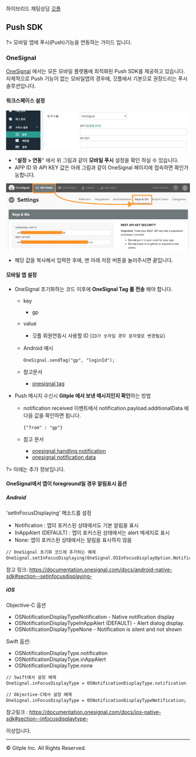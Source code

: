 하이브리드 채팅상담 [깃플](https://gitple.io)

## Push SDK

?> 모바일 앱에 푸시(Push)기능을 연동하는 가이드 입니다. 

### OneSignal
[OneSignal](https://onesignal.com) 에서는 모든 모바일 플랫폼에 최적화된 Push SDK를 제공하고 있습니다.
자체적으로 Push 기능이 없는 모바일앱의 경우에, 깃플에서 기본으로 권장드리는 푸시 솔루션입니다.

#### 워크스페이스 설정
![Push App Setting](assets/images/wsSettingPushApp.png)
  - "**설정 > 연동**" 에서 위 그림과 같이 **모바일 푸시** 설정을 확인 하실 수 있습니다.
  - APP ID 와 API KEY 값은 아래 그림과 같이 OneSignal 페이지에 접속하면 확인가능합니다.

  ![OneSingnal Setting](assets/images/push-sdk-oneSignal.png)
  
  - 해당 값을 복사해서 입력한 후에, 맨 아래 저장 버튼을 눌러주시면 끝입니다.

#### 모바일 앱 설정 
- OneSignal 초기화하는 코드 이후에 **OneSignal Tag 를 전송** 해야 합니다. 
  * key
    - gp
  * value
    - 깃플 회원연동시 사용할 ID (`ID가 숫자일 경우 문자열로 변경필요`)
  * Android 예시

    ```OneSignal.sendTag("gp", "loginId");```
  * 참고문서
    - [onesignal tag](https://github.com/OneSignal/react-native-onesignal#sending-and-getting-onesignal-tags)

- Push 메시지 수신시 **Gitple 에서 보낸 메시지인지 확인**하는 방법
  * notification received 이벤트에서 notification.payload.additionalData 에 다음 값을 확인하면 됩니다.

    ```{"from" : "gp"}```
  * 참고 문서
    - [onesignal handling notification](https://github.com/OneSignal/react-native-onesignal#handling-notifications)
    - [onesignal notification data](https://documentation.onesignal.com/reference#section-attachments)

?> 아래는 추가 정보입니다.

#### OneSignal에서 앱이 foreground일 경우 알림표시 옵션

##### Android

'setInFocusDisplaying'  메소드를 설정

  - Notification : 앱이 포커스된 상태에서도 기본 알림을 표시
  - InAppAlert (DEFAULT) : 앱이 포커스된 상태에서는 alert 메세지로 표시
  - None: 앱이 포커스된 상태에서는 알림을 표시하지 않음

```
// OneSignal 초기화 코드에 추가하는 예제
OneSignal.setInFocusDisplaying(OneSignal.OSInFocusDisplayOption.Notification);
```

  참고 링크: https://documentation.onesignal.com/docs/android-native-sdk#section--setinfocusdisplaying-

##### iOS 

Objective-C 옵션

- OSNotificationDisplayTypeNotification - Native notification display
- OSNotificationDisplayTypeInAppAlert (DEFAULT) - Alert dialog display.
- OSNotificationDisplayTypeNone - Notification is silent and not shown

Swift 옵션:
- OSNotificationDisplayType.notification
- OSNotificationDisplayType.inAppAlert
- OSNotificationDisplayType.none

```
// Swift에서 설정 예제
OneSignal.inFocusDisplayType = OSNotificationDisplayType.notification
```

```
// Objective-C에서 설정 예제
OneSignal.inFocusDisplayType = OSNotificationDisplayTypeNotification;
```

참고링크 : https://documentation.onesignal.com/docs/ios-native-sdk#section--infocusdisplaytype-

이상입니다.

---

© Gitple Inc. All Rights Reserved.
